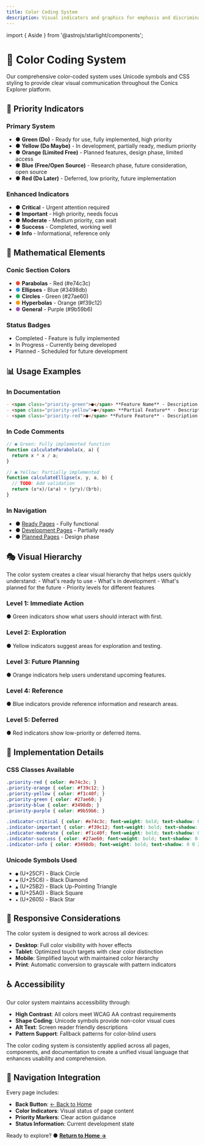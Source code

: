 ```yaml
---
title: Color Coding System
description: Visual indicators and graphics for emphasis and discrimination
---
```


import { Aside } from '@astrojs/starlight/components';

# 🎨 Color Coding System

Our comprehensive color-coded system uses Unicode symbols and CSS styling to provide clear visual communication throughout the Conics Explorer platform.

## 🎯 Priority Indicators

### Primary System
- <span class="priority-green">●</span> **Green (Do)** - Ready for use, fully implemented, high priority
- <span class="priority-yellow">●</span> **Yellow (Do Maybe)** - In development, partially ready, medium priority
- <span class="priority-orange">●</span> **Orange (Limited Free)** - Planned features, design phase, limited access
- <span class="priority-blue">●</span> **Blue (Free/Open Source)** - Research phase, future consideration, open source
- <span class="priority-red">●</span> **Red (Do Later)** - Deferred, low priority, future implementation

### Enhanced Indicators
- <span class="indicator-critical">●</span> **Critical** - Urgent attention required
- <span class="indicator-important">●</span> **Important** - High priority, needs focus
- <span class="indicator-moderate">●</span> **Moderate** - Medium priority, can wait
- <span class="indicator-success">●</span> **Success** - Completed, working well
- <span class="indicator-info">●</span> **Info** - Informational, reference only

## 🔬 Mathematical Elements

### Conic Section Colors
- <span style="color: #e74c3c; font-weight: bold;">●</span> **Parabolas** - Red (#e74c3c)
- <span style="color: #3498db; font-weight: bold;">●</span> **Ellipses** - Blue (#3498db)
- <span style="color: #27ae60; font-weight: bold;">●</span> **Circles** - Green (#27ae60)
- <span style="color: #f39c12; font-weight: bold;">●</span> **Hyperbolas** - Orange (#f39c12)
- <span style="color: #9b59b6; font-weight: bold;">●</span> **General** - Purple (#9b59b6)

### Status Badges
- <span class="status-completed">Completed</span> - Feature is fully implemented
- <span class="status-in-progress">In Progress</span> - Currently being developed
- <span class="status-planned">Planned</span> - Scheduled for future development

## 📊 Usage Examples

### In Documentation
```markdown
- <span class="priority-green">●</span> **Feature Name** - Description of ready feature
- <span class="priority-yellow">●</span> **Partial Feature** - Description of in-development feature
- <span class="priority-red">●</span> **Future Feature** - Description of planned feature
```

### In Code Comments
```javascript
// ● Green: Fully implemented function
function calculateParabola(x, a) {
  return x * x / a;
}

// ● Yellow: Partially implemented
function calculateEllipse(x, y, a, b) {
  // TODO: Add validation
  return (x*x)/(a*a) + (y*y)/(b*b);
}
```

### In Navigation
- <span class="priority-green">●</span> [Ready Pages](/parabolas/) - Fully functional
- <span class="priority-yellow">●</span> [Development Pages](/circles/) - Partially ready
- <span class="priority-orange">●</span> [Planned Pages](/ellipses/) - Design phase

## 🎭 Visual Hierarchy

<Aside type="tip">
The color system creates a clear visual hierarchy that helps users quickly understand:
- What's ready to use
- What's in development  
- What's planned for the future
- Priority levels for different features
</Aside>

### Level 1: Immediate Action
<span class="priority-green">●</span> Green indicators show what users should interact with first.

### Level 2: Exploration
<span class="priority-yellow">●</span> Yellow indicators suggest areas for exploration and testing.

### Level 3: Future Planning
<span class="priority-orange">●</span> Orange indicators help users understand upcoming features.

### Level 4: Reference
<span class="priority-blue">●</span> Blue indicators provide reference information and research areas.

### Level 5: Deferred
<span class="priority-red">●</span> Red indicators show low-priority or deferred items.

## 🔧 Implementation Details

### CSS Classes Available
```css
.priority-red { color: #e74c3c; }
.priority-orange { color: #f39c12; }
.priority-yellow { color: #f1c40f; }
.priority-green { color: #27ae60; }
.priority-blue { color: #3498db; }
.priority-purple { color: #9b59b6; }

.indicator-critical { color: #e74c3c; font-weight: bold; text-shadow: 0 0 2px rgba(231, 76, 60, 0.3); }
.indicator-important { color: #f39c12; font-weight: bold; text-shadow: 0 0 2px rgba(243, 156, 18, 0.3); }
.indicator-moderate { color: #f1c40f; font-weight: bold; text-shadow: 0 0 2px rgba(241, 196, 15, 0.3); }
.indicator-success { color: #27ae60; font-weight: bold; text-shadow: 0 0 2px rgba(39, 174, 96, 0.3); }
.indicator-info { color: #3498db; font-weight: bold; text-shadow: 0 0 2px rgba(52, 152, 219, 0.3); }
```

### Unicode Symbols Used
- `●` (U+25CF) - Black Circle
- `◆` (U+25C6) - Black Diamond  
- `▲` (U+25B2) - Black Up-Pointing Triangle
- `■` (U+25A0) - Black Square
- `★` (U+2605) - Black Star

## 📱 Responsive Considerations

The color system is designed to work across all devices:

- **Desktop**: Full color visibility with hover effects
- **Tablet**: Optimized touch targets with clear color distinction  
- **Mobile**: Simplified layout with maintained color hierarchy
- **Print**: Automatic conversion to grayscale with pattern indicators

## ♿ Accessibility

Our color system maintains accessibility through:

- **High Contrast**: All colors meet WCAG AA contrast requirements
- **Shape Coding**: Unicode symbols provide non-color visual cues
- **Alt Text**: Screen reader friendly descriptions
- **Pattern Support**: Fallback patterns for color-blind users

<Aside type="note">
The color coding system is consistently applied across all pages, components, and documentation to create a unified visual language that enhances usability and comprehension.
</Aside>

## 🔄 Navigation Integration

Every page includes:
- **Back Button**: <a href="/" class="back-button">← Back to Home</a>
- **Color Indicators**: Visual status of page content
- **Priority Markers**: Clear action guidance
- **Status Information**: Current development state

Ready to explore? <span class="priority-green">●</span> [**Return to Home →**](/)
